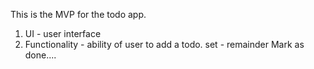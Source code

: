 This is the MVP for the todo app.
1. UI - user interface
2. Functionality - ability of user to add a todo.
   set - remainder
   Mark as done....
